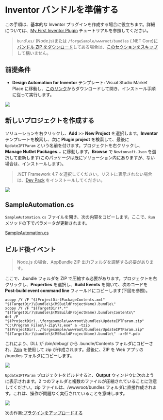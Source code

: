 # Inventor バンドルを準備する

この手順は、基本的な Inventor プラグインを作成する場合に役立ちます。詳細については、[My First Inventor Plugin](https://knowledge.autodesk.com/support/inventor-products/learn-explore/caas/simplecontent/content/my-first-inventor-plug-overview.html) チュートリアルを参照してください。

> `bundles/` (Node.js)または `/forgeSample/wwwroot/bundles` (.NET Core)に[バンドル ZIP をダウンロード](https://github.com/Autodesk-Forge/learn.forge.designautomation/raw/master/forgesample/wwwroot/bundles/UpdateIPTParam.zip)してある場合は、[このセクションをスキップ](designautomation/appbundle/common.md)して構いません。

## 前提条件

- **Design Automation for Inventor** テンプレート: Visual Studio Market Place に移動し、[このリンク](https://marketplace.visualstudio.com/items?itemName=Autodesk.DesignAutomation)からダウンロードして開き、インストール手順に従って実行します。

![](_media/designautomation/inventor/da4inventor_template.png)

## 新しいプロジェクトを作成する

ソリューションを右クリックし、**Add** >> **New Project** を選択します。**Inventor** テンプレートを検索し、次に **Plugin project** を検索して、最後に `UpdateIPTParam` という名前を付けます。プロジェクトを右クリックし、**Manage NuGet Packages...** に移動します。**Browse** で `Newtonsoft.Json` を選択して更新します(このパッケージは既にソリューション内にありますが、ない場合は、インストールします)。

> .NET Framework 4.7 を選択してください。リストに表示されない場合は、[Dev Pack](https://dotnet.microsoft.com/download/dotnet-framework/net47) をインストールしてください。

![](_media/designautomation/inventor/new_project.gif)

## SampleAutomation.cs

`SampleAutomation.cs` ファイルを開き、次の内容をコピーします。ここで、`Run` メソッドの下でパラメータが更新されます。

[SampleAutomation.cs](_snippets/modifymodels/engines/inventor/SampleAutomation.cs ':include :type=code csharp')

## ビルド後イベント

> Node.js の場合、AppBundle ZIP 出力フォルダを調整する必要があります。

ここで、.bundle フォルダを ZIP で圧縮する必要があります。プロジェクトを右クリックし、**Properties** を選択し、**Build Events** を開いて、次のコードを **Post-build event command line** フィールドにコピーします(下図を参照)。

```
xcopy /Y /F "$(ProjectDir)PackageContents.xml" "$(TargetDir)\Bundle\$(MSBuildProjectName).bundle\"
xcopy /Y /F "$(TargetDir)*.*" "$(TargetDir)\Bundle\$(MSBuildProjectName).bundle\Contents\"
del /F "$(ProjectDir)..\forgesample\wwwroot\bundles\UpdateIPTParam.zip"
"C:\Program Files\7-Zip\7z.exe" a -tzip "$(ProjectDir)../forgesample/wwwroot/bundles/UpdateIPTParam.zip" "$(TargetDir)\bundle\$(MSBuildProjectName).bundle\" -xr0!*.pdb
```

これにより、DLL が /bin/debug/ から .bundle/Contents フォルダにコピーされ、[7zip](https://www.7-zip.org/) を使用して zip が作成されます。最後に、ZIP を Web アプリの /bundles フォルダにコピーします。

![](_media/designautomation/inventor/post_build.png)

`UpdateIPTParam` プロジェクトをビルドすると、**Output** ウィンドウに次のように表示されます。2 つのフォルダと複数のファイルが圧縮されていることに注意してください。zip ファイルは、/wwwroot/bundles フォルダに直接作成されます。これは、操作が問題なく実行されていることを意味します。

![](_media/designautomation/inventor/build_output.png)

次の作業:[プラグインをアップロードする](designautomation/appbundle/common)